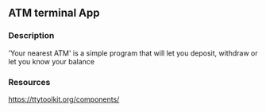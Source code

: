 ## ATM terminal App

### Description

'Your nearest ATM' is a simple program that will let you deposit, withdraw or let you know your balance




### Resources

https://ttytoolkit.org/components/